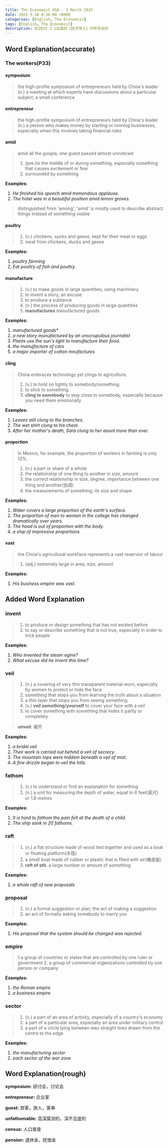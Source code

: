 ```yaml
---
title: The Economist USA - 1 March 2025
date: 2025-3-10 8:30:00 +0800
categories: [English, The Economist]
tags: [English, The Economist]
description: 在2025.3.1出版的《经济学人》中所学词句
---
```


## Word Explanation(accurate)
### The workers(P33)
#### symposium
> the high-profile symposium of entrepreneurs held by China's leader
> (n.) a meeting at which experts have discussions about a particular subject, a small conference

#### entrepreneur
> the high-profile symposium of entrepreneurs held by China's leader
> (n.) a person who makes money by starting or running businesses, especially when this involves taking financial risks

#### amid
> amid all the goopla, one guest passed almost unnoticed
> 1. (pre.)in the middle of or during something, especially something that causes excitement or fear
> 2. surrounded by something

**Examples:**
1. *He finished his speech amid tremendous applause.*
2. *The hotel was in a beautiful position amid lemon groves.*

> distinguished from 'among', 'amid' is mostly used to describe abstract things instead of something visible

#### poultry
> 1. (n.) chickens, sucks and geese, kept for their meat or eggs
> 2. meat from chickens, ducks and geese

**Examples:** 
1. *poultry farming*
2. *Eat poultry of fish and poultry.*

#### manufacture
> 1. (v.) to make goods in large quantities, using machinery
> 2. to invent a story, an excuse
> 3. to produce a subtance
> 4. (n.) the process of producing goods in large quantities
> 5. **manufactures** manufactured goods

**Examples:**
1. *manufactured goods**
2. *a new story munufactured by an unscrupulous journalist*
3. *Plants use the sun's light to manufacture their food.*
4. *the manujfacture of cars*
5. *a major importer of cotton mnufactures*

#### cling
> China embraces technology yet clings to agriculture.
> 1. (v.) to hold on tightly to somebody/something
> 2. to stick to something
> 3. **cling to somebody** to stay close to somebody, especially because you need them emotionally

**Examples:**
1. *Leaves still clung to the branches.*
2. *The wet shirt clung to his chest.*
3. *After her mother's death, Sara clung to her aount more than ever.*

#### proportion
> In Mexico, for example, the proportion of workers in farming is only 12%.
> 1. (n.) a part or share of a whole
> 2. the relationship of one thing to another in size, amount
> 3. the correct relationship in size, degree, importance between one thing and another(协调)
> 4. the measurements of something; its size and shape

**Examples:**
1. *Water covers a large proportion of the earth's surface.*
2. *The proportion of men to women in the college has changed dramatically over years.*
3. *The head is out of proportion with the body.*
4. *a ship of impressive proportions*

#### vast
> the China's agricultural workface represents a vast reservior of labour
> 1. (adj.) extremely large in area, size, amount

**Examples:**
1. *His business empire was vast.*

## Added Word Explanation
### invent
> 1. to produce or design something that has not existed before
> 2. to say or describe something that is not true, especially in order to trick people

**Examples:**
1. *Who invented the steam egine?*
2. *What excuse did he invent this time?*

### veil
> 1. (n.) a covering of very thin transparent material worn, especially by women to protect or hide the face
> 2. something that stops you from learning the truth about a situation
> 3. a thin layer that stops you from seeing something
> 4. (v.) **veil something/yourself** to cover your face with a veil
> 5. to cover something with something that hides it partly or completely

> **unveil:** 揭开

**Examples:**
1. *a bridal veil*
2. *Their work is carried out behind a veil of secrecy.*
3. *The mountain tops were hiddem beneath a veil of mist.*
4. *A fine drizzle began to veil the hills.*

### fathom
> 1. (v.) to understand or find an explanation for something
> 2. (n.) a unit for measuring the depth of water, equal to 6 feet(英尺) or 1.8 metres

**Examples:**
1. *It is hard to fathom the pain felt at the death of a child.*
2. *The ship sank in 20 fathoms.*

### raft
> 1. (n.) a flat structure made of wood tied together and used as a boat or floating platform(木筏)
> 2. a small boat made of rubber or plastic that is filled with air(橡皮艇)
> 3. **raft of sth.** a large number or amount of something

**Examples:**
1. *a whole raft of new proposals*

### proposal
> 1. (n.) a formal suggestion or plan; the act of making a suggestion
> 2. an act of formally asking somebody to marry you

**Examples:**
1. *His proposal that the system should be changed was rejected.*

### empire
> 1.a group of countries or states that are controlled by one ruler or government
> 2. a group of commercial organizations controlled by one person or company

**Examples:**
1. *the Roman empire*
2. *a business empire*

### sector
> 1. (n.) a part of an area of activity, especially of a country's economy
> 2. a part of a particular area, especially an area under military control
> 3. a part of a circle lying between weo straight lines drawn from the centre to the edge

**Examples:**
1. *the manufacturing sector*
2. *each sector of the war zone*

## Word Explanation(rough)
**symposium:** 研讨会，讨论会

**entrepreneur:** 企业家

**guest:** 宾客，旅人，客串

**unfathomable:** 高深莫测的，深不见底的

**census:** 人口普查

**pension:** 退休金，抚恤金
